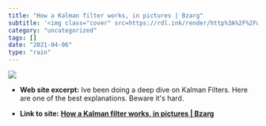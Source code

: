```yaml
---
title: "How a Kalman filter works, in pictures | Bzarg"
subtitle: '<img class="cover" src=https://rdl.ink/render/http%3A%2F%2Fwww.bzarg.com%2Fp%2Fhow-a-kalman-filter-w...'
category: "uncategorized"
tags: []
date: "2021-04-06"
type: "rain"
---
```

<img class="cover" src=https://rdl.ink/render/http%3A%2F%2Fwww.bzarg.com%2Fp%2Fhow-a-kalman-filter-works-in-pictures>



* **Web site excerpt:** Ive been doing a deep dive on Kalman Filters. Here are one of the best explanations. Beware it's hard.

* **Link to site:** **[How a Kalman filter works, in pictures | Bzarg](http://www.bzarg.com/p/how-a-kalman-filter-works-in-pictures)**